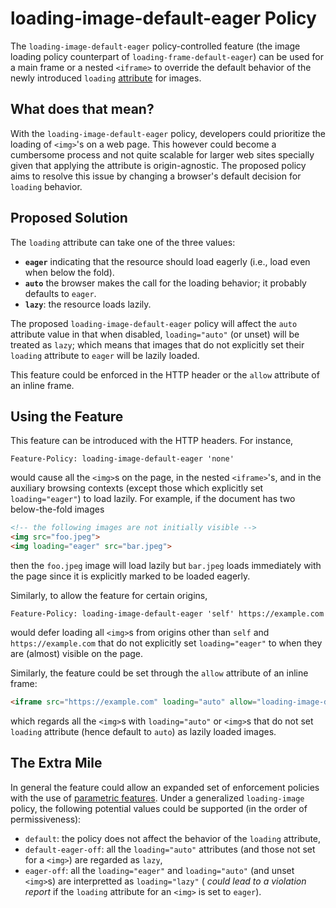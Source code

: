 loading-image-default-eager Policy
===========

The `loading-image-default-eager` policy-controlled feature (the image loading policy counterpart of
`loading-frame-default-eager`) can be used for a main frame or a nested `<iframe>` to override the default behavior of the
newly introduced `loading` [attribute](https://github.com/whatwg/html/pull/3752) for images.

What does that mean?
------------
With the `loading-image-default-eager` policy, developers could prioritize the loading of `<img>`'s on a web page.
This however could become a cumbersome process and not quite scalable for larger
web sites specially given that applying the attribute is origin-agnostic. The proposed policy aims to resolve
this issue by changing a browser's default decision for `loading` behavior.

Proposed Solution
------------
The `loading` attribute can take one of the three values:
  * **`eager`** indicating that the resource should load eagerly (i.e., load even when below the fold).
  * **`auto`** the browser makes the call for the loading behavior; it probably defaults to `eager`.
  * **`lazy`**: the resource loads lazily.

The proposed `loading-image-default-eager` policy will affect the `auto` attribute value in that when disabled,
`loading="auto"` (or unset) will be treated as `lazy`; which means that images that do not explicitly set their `loading` attribute to `eager` will be lazily loaded.
  
This feature could be enforced in the HTTP header or the `allow` attribute of an inline frame.

Using the Feature
-------------

This feature can be introduced with the HTTP headers. For instance,
```HTTP
Feature-Policy: loading-image-default-eager 'none'
```
would cause all the `<img>`s on the page, in the nested `<iframe>`'s, and in the auxiliary browsing contexts (except
those which explicitly set `loading="eager"`) to load lazily. For example, if the document has two below-the-fold images
```HTML
<!-- the following images are not initially visible -->
<img src="foo.jpeg">
<img loading="eager" src="bar.jpeg">
```
then the `foo.jpeg` image will load lazily but `bar.jpeg` loads immediately with the page since it is explicitly marked to be loaded eagerly.

Similarly, to allow the feature for certain origins,
```HTTP
Feature-Policy: loading-image-default-eager 'self' https://example.com
```
would defer loading all `<img>`s from origins other than `self` and `https://example.com` that do not explicitly set
`loading="eager"`  to when they are (almost) visible on the page. 

Similarly, the feature could be set through the `allow` attribute of an inline frame:
```HTML
<iframe src="https://example.com" loading="auto" allow="loading-image-default-eager 'none'"></iframe>
```
which regards all the `<img>`s with `loading="auto"` or `<img>`s that do not set `loading` attribute (hence default to `auto`)
as lazily loaded images.

The Extra Mile
-----------
In general the feature could allow an expanded set of enforcement policies with the use of
[parametric features](https://github.com/WICG/feature-policy/issues/163). Under a generalized `loading-image` policy,
the following potential values could be supported (in the order of permissiveness):
  * `default`: the policy does not affect the behavior of the `loading` attribute,
  * `default-eager-off`: all the `loading="auto"` attributes (and those not set for a `<img>`) are regarded as `lazy`,
  * `eager-off`: all the `loading="eager"` and `loading="auto"` (and unset `<img>`s) are interpretted as `loading="lazy"` (
  _could lead to a violation report_ if the `loading` attribute for an `<img>` is set to `eager`).
 
